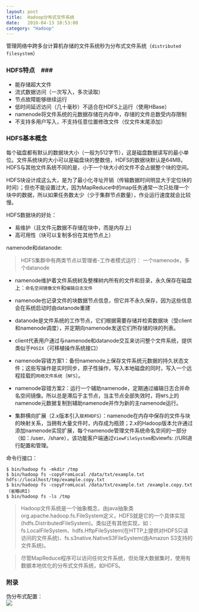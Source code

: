 ```yaml
---
layout: post
title:  Hadoop分布式文件系统
date:   2016-04-13 10:53:00
category: "Hadoop"
---
```


管理网络中跨多台计算机存储的文件系统秒为分布式文件系统（`distributed filesystem`）  
### HDFS特点　###

- 能存储超大文件
- 流式数据访问（一次写入，多次读取）
- 节点故障能够继续运行
- 低时间延迟访问（几十毫秒）不适合在HDFS上运行（使用HBase）
- namenode将文件系统的元数据存储在内存中，存储的文件总数受内存限制
- 不支持多用户写入，不支持任意位置修改文件（仅文件末尾添加）

### HDFS基本概念 ###
每个磁盘都有默认的数据块大小（一般为512字节），这是磁盘数据读写的最小单位。文件系统块的大小可以是磁盘块的整数倍，HDFS的数据块默认是64MB，HDFS与其他文件系统不同的是，小于一个块大小的文件不会占据整个块的空间。

HDFS块设计成这么大，是为了最小化寻址开销（传输数据时间明显大于定位块的时间）；但也不能设置过大，因为MapReduce中的map任务通常一次只处理一个块中的数据，所以如果任务数太少（少于集群节点数量），作业运行速度就会比较慢。

HDFS数据块的好处：

- 易维护（且文件元数据不存储在块中，而是内存上)
- 高可用性（块可以复制多份在其他节点上）

namenode和datanode:  
>HDFS集群中有两类节点以管理者-工作者模式运行： 一个namenode，多个datanode

- namenode维护着文件系统树及整棵树内所有的文件和目录，永久保存在磁盘上：`命名空间镜像文件`和`编辑日志文件`

- namenode也记录文件的块数据节点信息，但它并不永久保存，因为这些信息会在系统启动时由datanode重建

- datanode是文件系统的工作节点，它们根据需要存储并检索数据块（受client和namenode调度），并定期向namenode发送它们所存储的块的列表。

- client代表用户通过与namenode和datanode交互来访问整个文件系统，提供类似于`POSIX`（可移植操作系统接口）

- namenode容错方案1：备份namenode上保存文件系统元数据的持久状态文件；这些写操作是实时同步，原子性操作，写入本地磁盘的同时，写入一个远程挂载的`网络文件系统`（`NFS`）。
- namenode容错方案2：运行一个辅助namenode，定期通过编辑日志合并命名空间镜像。所以总是滞后于主节点，当主节点全部失效时，将`NFS`上的namenode元数据复制到辅助namenode并作为新的主namenode运行。

- 集群横向扩展（2.x版本引入`联邦HDFS`）：namenode在内存中保存的文件与块的映射关系，当拥有大量文件时，内存成为瓶颈；2.x的Hadoop版本允许通过添加namenode实现扩展，每个namenode管理文件系统命名空间的一部分（如：/user、/share），该功能客户端通过`ViewFileSystem`和viewfs: //URI进行配置和管理。

命令行接口：

	$ bin/hadoop fs -mkdir /tmp
	$ bin/hadoop fs -copyFromLocal /data/txt/example.txt hdfs://localhost/tmp/example.copy.txt
	$ bin/hadoop fs -copyFromLocal /data/txt/example.txt /example.copy.txt （省略URI)
	$ bin/hadoop fs -ls /tmp

>Hadoop文件系统是一个抽象概念，由java抽象类org.apache.hadoop.fs.FileSystem定义，HDFS就是它的一个具体实现(hdfs.DistributedFileSystem)。类似还有其他实现，如：fs.LocalFileSystem、hdfs.HftpFileSystem(在HTTP上提供对HDFS只读访问的文件系统)、fs.s3native.NativeS3FileSystem(由Amazon S3支持的文件系统)。  

>尽管MapReduce程序可以访问任何文件系统，但处理大数据集时，使用有数据本地优化的分布式文件系统，如HDFS。

### 附录 ###
伪分布式配置：  
![](http://geleeq.github.io/blog/post_res/images/hadoop/hadoop-config.jpg)